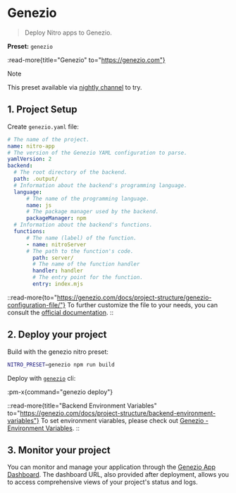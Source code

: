 # Genezio

> Deploy Nitro apps to Genezio.

**Preset:** `genezio`

:read-more{title="Genezio" to="https://genezio.com"}

> [!NOTE]
> This preset available via [nightly channel](https://nitro.build/guide/nightly) to try.


## 1. Project Setup

Create `genezio.yaml` file:

```yaml
# The name of the project.
name: nitro-app
# The version of the Genezio YAML configuration to parse.
yamlVersion: 2
backend:
  # The root directory of the backend.
  path: .output/
  # Information about the backend's programming language.
  language:
      # The name of the programming language.
      name: js
      # The package manager used by the backend.
      packageManager: npm
  # Information about the backend's functions.
  functions:
      # The name (label) of the function.
      - name: nitroServer
      # The path to the function's code.
        path: server/
        # The name of the function handler
        handler: handler
        # The entry point for the function.
        entry: index.mjs
```

::read-more{to="https://genezio.com/docs/project-structure/genezio-configuration-file/"}
To further customize the file to your needs, you can consult the
[official documentation](https://genezio.com/docs/project-structure/genezio-configuration-file/).
::


## 2. Deploy your project

Build with the genezio nitro preset:

```bash
NITRO_PRESET=genezio npm run build
```


Deploy with [`genezio`](https://npmjs.com/package/genezio) cli:

:pm-x{command="genezio deploy"}

::read-more{title="Backend Environment Variables" to="https://genezio.com/docs/project-structure/backend-environment-variables"}
To set environment viarables, please check out [Genezio - Environment Variables](https://genezio.com/docs/project-structure/backend-environment-variables).
::


## 3. Monitor your project
You can monitor and manage your application through the [Genezio App Dashboard](https://app.genez.io/dashboard). The dashboard URL, also provided after deployment, allows you to access comprehensive views of your project's status and logs.

